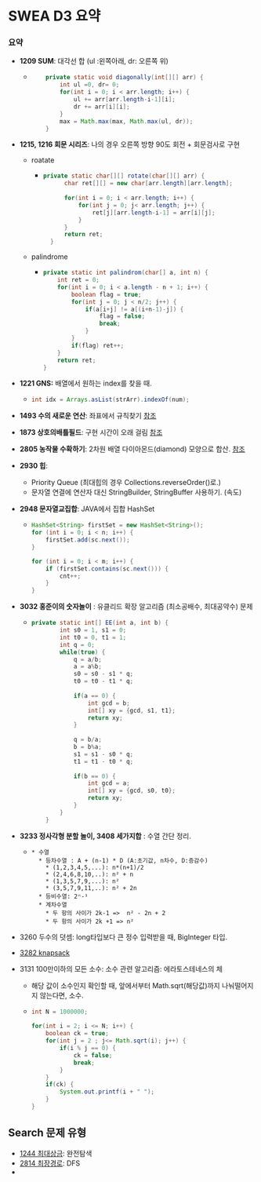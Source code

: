 # SWEA D3 요약

### 요약

* **1209 SUM**:  대각선 합 (ul :왼쪽아래, dr: 오른쪽 위)

  * ```java
    	private static void diagonally(int[][] arr) {
    		int ul =0, dr= 0;
    		for(int i = 0; i < arr.length; i++) {
    			ul += arr[arr.length-i-1][i];
    			dr += arr[i][i];
    		}
    		max = Math.max(max, Math.max(ul, dr));
    	}
    ```





* **1215, 1216 회문 시리즈**: 나의 경우 오른쪽 방향 90도 회전 + 회문검사로 구현

  * roatate

    * ```java
      private static char[][] rotate(char[][] arr) {
      		char ret[][] = new char[arr.length][arr.length];
      		
      		for(int i = 0; i < arr.length; i++) {
      			for(int j = 0; j< arr.length; j++) {
      				ret[j][arr.length-i-1] = arr[i][j];
      			}
      		}
      		return ret;
      	}
      ```

  * palindrome

    * ```java
      private static int palindrom(char[] a, int n) {
          int ret = 0;
          for(int i = 0; i < a.length - n + 1; i++) {
              boolean flag = true;
              for(int j = 0; j < n/2; j++) {
                  if(a[i+j] != a[(i+n-1)-j]) {
                      flag = false;
                      break;
                  }
              }
              if(flag) ret++;
          }
          return ret;
      }
      ```





* **1221 GNS:** 배열에서 원하는 index를 찾을 때.

  * ```java
    int idx = Arrays.asList(strArr).indexOf(num);
    ```

* **1493 수의 새로운 연산**: 좌표에서 규칙찾기 [참조](https://zzang9ha.tistory.com/262)
* **1873 상호의배틀필드**: 구현 시간이 오래 걸림 [참조](https://github.com/minhee0327/Algorithm/blob/master/JAVA/SWEA/level3/Main1873_%EC%83%81%ED%98%B8%EC%9D%98%EB%B0%B0%ED%8B%80%ED%95%84%EB%93%9C.java)

* **2805 농작물 수확하기**: 2차원 배열 다이아몬드(diamond) 모양으로 합산.  [참조](https://github.com/minhee0327/Algorithm/blob/master/JAVA/SWEA/level3/Main2805_%EB%86%8D%EC%9E%91%EB%AC%BC%EC%88%98%ED%99%95%ED%95%98%EA%B8%B0.java)

* **2930 힙**: 

  * Priority Queue (최대힙의 경우 Collections.reverseOrder()로.)
  * 문자열 연결에 연산자 대신 StringBuilder, StringBuffer 사용하기. (속도)

* **2948 문자열교집합**: JAVA에서 집합 HashSet

  * ```java
    HashSet<String> firstSet = new HashSet<String>();
    for (int i = 0; i < n; i++) {
        firstSet.add(sc.next());
    }
    
    for (int i = 0; i < m; i++) {
        if (firstSet.contains(sc.next())) {
            cnt++;
        }
    }
    ```

* **3032 홍준이의 숫자놀이** : 유클리드 확장 알고리즘 (최소공배수, 최대공약수) 문제

  * ```java
    private static int[] EE(int a, int b) {
    		int s0 = 1, s1 = 0;
    		int t0 = 0, t1 = 1;
    		int q = 0;
    		while(true) {
    			q = a/b;
    			a = a%b;
    			s0 = s0 - s1 * q;
    			t0 = t0 - t1 * q;
    			
    			if(a == 0) {
    				int gcd = b;
    				int[] xy = {gcd, s1, t1};
    				return xy;
    			}
    			
    			q = b/a;
    			b = b%a;
    			s1 = s1 - s0 * q;
    			t1 = t1 - t0 * q;
    			
    			if(b == 0) {
    				int gcd = a;
    				int[] xy = {gcd, s0, t0};
    				return xy;
    			}
    		}
    	}
    ```





* **3233 정사각형 분할 놀이, 3408 세가지합** : 수열 간단 정리.

  * ```
    * 수열
      * 등차수열 : A + (n-1) * D (A:초기값, n차수, D:증감수)
      	* (1,2,3,4,5,...): n*(n+1)/2
      	* (2,4,6,8,10,..): n² + n
      	* (1,3,5,7,9,...): n²
      	* (3,5,7,9,11,..): n² + 2n
      * 등비수열: 2ⁿ-¹
      * 계차수열
        * 두 항의 사이가 2k-1 =>  n² - 2n + 2
        * 두 항의 사이가 2k +1 => n²
    ```



* 3260 두수의 덧셈: long타입보다 큰 정수 입력받을 때, BigInteger 타입.
* [3282 knapsack]()

* 3131 100만이하의 모든 소수: 소수 관련 알고리즘: 에라토스테네스의 체

  * 해당 값이 소수인지 확인할 때, 앞에서부터 Math.sqrt(해당값)까지 나눠떨어지지 않는다면, 소수.

  * ```java
    int N = 1000000;
    		
    for(int i = 2; i <= N; i++) {
        boolean ck = true;
        for(int j = 2 ; j<= Math.sqrt(i); j++) {
            if(i % j == 0) {
                ck = false;
                break;
            }
        }
        if(ck) {
            System.out.printf(i + " ");
        }
    }
    ```









## Search 문제 유형

- [1244 최대상금](https://github.com/minhee0327/Algorithm/blob/master/JAVA/SWEA/level3/Main1244_%EC%B5%9C%EB%8C%80%EC%83%81%EA%B8%88.java): 완전탐색
- [2814 최장경로](https://github.com/minhee0327/Algorithm/blob/master/JAVA/SWEA/level3/Main2814_%EC%B5%9C%EC%9E%A5%EA%B2%BD%EB%A1%9C.java): DFS 
- 









